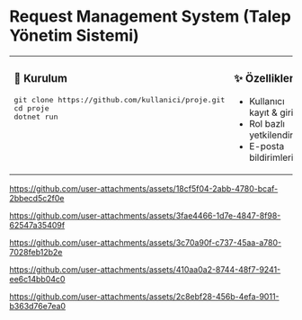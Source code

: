 # Request Management System (Talep Yönetim Sistemi)

<table style="width:100%;">
  <tr>
    <td style="width:50%; vertical-align:top;">
      <h3>🚀 Kurulum</h3>
      <pre>
git clone https://github.com/kullanici/proje.git
cd proje
dotnet run
      </pre>
    </td>
    <td style="width:50%; vertical-align:top;">
      <h3>✨ Özellikler</h3>
      <ul>
        <li>Kullanıcı kayıt & giriş</li>
        <li>Rol bazlı yetkilendirme</li>
        <li>E-posta bildirimleri</li>
      </ul>
    </td>
  </tr>
</table>

https://github.com/user-attachments/assets/18cf5f04-2abb-4780-bcaf-2bbecd5c2f0e

https://github.com/user-attachments/assets/3fae4466-1d7e-4847-8f98-62547a35409f

https://github.com/user-attachments/assets/3c70a90f-c737-45aa-a780-7028feb12b2e

https://github.com/user-attachments/assets/410aa0a2-8744-48f7-9241-ee6c14bb04c0

https://github.com/user-attachments/assets/2c8ebf28-456b-4efa-9011-b363d76e7ea0
